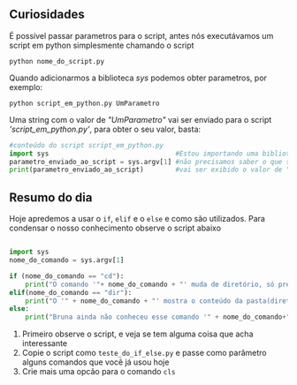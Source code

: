 ## Curiosidades
É possível passar parametros para o script, antes nós executávamos um script em python simplesmente chamando o script

```
python nome_do_script.py
```

Quando adicionarmos a biblioteca _sys_ podemos obter parametros, por exemplo:

```
python script_em_python.py UmParametro
```

Uma string com o valor de _"UmParametro"_ vai ser enviado para o script _'script_em_python.py'_, para obter o seu valor, basta:
```python
#conteúdo do script script_em_python.py
import sys                                #Estou importando uma biblioteca
parametro_enviado_ao_script = sys.argv[1] #não precisamos saber o que significa sys.argv[1] agora, é apenas uma curiosidade
print(parametro_enviado_ao_script)        #vai ser exibido o valor de "UmParametro"
```

## Resumo do dia
Hoje apredemos a usar o `if`, `elif` e o `else` e como são utilizados. Para condensar o nosso conhecimento observe o script abaixo


```python

import sys
nome_do_comando = sys.argv[1]

if (nome_do_comando == "cd"):
    print("O comando '"+ nome_do_comando + "' muda de diretório, só preciso dizer para qual pasta devo ir cd Desktop ou cd C:\\")
elif(nome_do_comando == "dir"):
    print("O '" + nome_do_comando + "' mostra o conteúdo da pasta(diretório) atual")
else:
    print("Bruna ainda não conheceu esse comando '" + nome_do_comando+"'")
```
1. Primeiro observe o script, e veja se tem alguma coisa que acha interessante
2. Copie o script como `teste_do_if_else.py` e passe como parâmetro alguns comandos que você
já usou hoje
3. Crie mais uma opcão para o comando `cls`  

